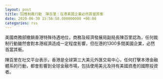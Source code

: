 ```yaml
---
layout: post
title: 回應制裁行動　陳百里：在港美國企業必然首當其衝
date: 2020-06-30 15:56:58.000000000 +08:00
categories: rss
---
```


美國商務部撤銷香港特殊待遇地位，商務及經濟發展局副局長陳百里認為，任何裁制行動雖然會對本港經濟造成一定程度影響，但在港的1300多間美國企業，必然首當其衝。

陳百里在社交平台表示，香港是全球第三大美元外匯交易中心，任何打擊本港金融體系的行動，都會影響到全球金融市場，包括使用美元及持有美國資產的國際投資者。
